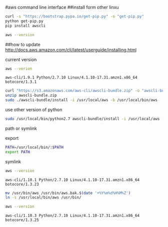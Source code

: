 #aws command line interface
##install form other linxu


```bash
curl -s "https://bootstrap.pypa.io/get-pip.py" -o "get-pip.py"
python get-pip.py
pip install awscli

aws --version
```

##how to update
http://docs.aws.amazon.com/cli/latest/userguide/installing.html

current version
```bash
aws --verion
```
```
aws-cli/1.9.1 Python/2.7.10 Linux/4.1.10-17.31.amzn1.x86_64 botocore/1.3.1
```

```bash
curl "https://s3.amazonaws.com/aws-cli/awscli-bundle.zip" -o "awscli-bundle.zip"
unzip awscli-bundle.zip
sudo ./awscli-bundle/install -i /usr/local/aws -b /usr/local/bin/aws
```

use other version of python
```bash
sudo /usr/local/bin/python2.7 awscli-bundle/install -i /usr/local/aws -b /usr/local/bin/aws
```

path or symlink

export 
```bash
PATH=/usr/local/bin/:$PATH
export PATH
```

symlink
```bash
aws --version
```
```
aws-cli/1.10.1 Python/2.7.10 Linux/4.1.10-17.31.amzn1.x86_64 botocore/1.3.23
```
```bash
mv /usr/bin/aws /usr/bin/aws.bak.$(date '+%Y%m%d%H%M%Z')
ln -s /usr/local/bin/aws /usr/bin/
```
```bash
aws --version
```
```
aws-cli/1.10.3 Python/2.7.10 Linux/4.1.10-17.31.amzn1.x86_64 botocore/1.3.25
```
